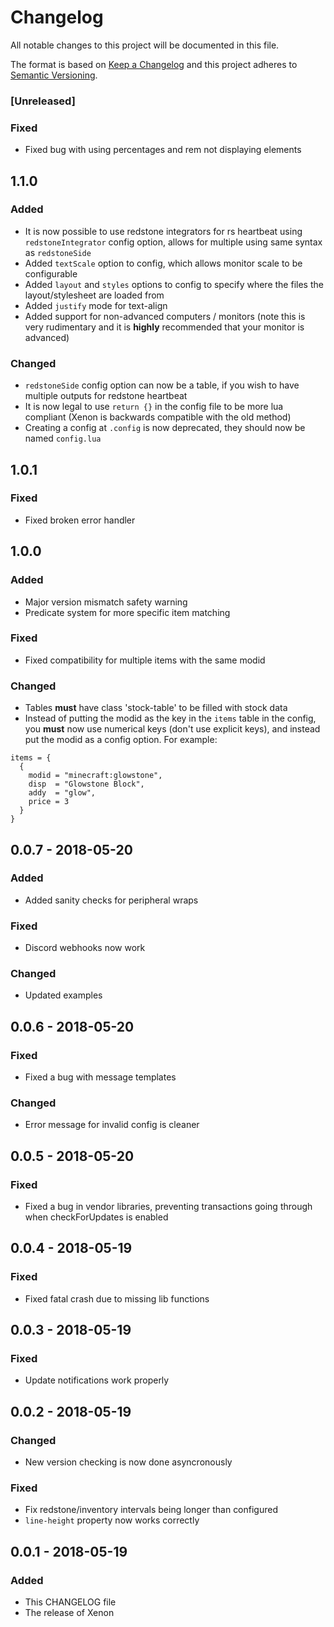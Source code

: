 # Changelog
All notable changes to this project will be documented in this file.

The format is based on [Keep a Changelog](http://keepachangelog.com/en/1.0.0/)
and this project adheres to [Semantic Versioning](http://semver.org/spec/v2.0.0.html).

### [Unreleased]
### Fixed
- Fixed bug with using percentages and rem not displaying elements

## 1.1.0
### Added
- It is now possible to use redstone integrators for rs heartbeat using `redstoneIntegrator` config option, allows for multiple using same syntax as `redstoneSide`
- Added `textScale` option to config, which allows monitor scale to be configurable
- Added `layout` and `styles` options to config to specify where the files the layout/stylesheet are loaded from  
- Added `justify` mode for text-align
- Added support for non-advanced computers / monitors (note this is very rudimentary and it is **highly** recommended that your monitor is advanced)

### Changed
- `redstoneSide` config option can now be a table, if you wish to have multiple outputs for redstone heartbeat
- It is now legal to use `return {}` in the config file to be more lua compliant (Xenon is backwards compatible with the old method)
- Creating a config at `.config` is now deprecated, they should now be named `config.lua` 

## 1.0.1
### Fixed
- Fixed broken error handler

## 1.0.0
### Added
- Major version mismatch safety warning
- Predicate system for more specific item matching

### Fixed
- Fixed compatibility for multiple items with the same modid

### Changed
- Tables **must** have class 'stock-table' to be filled with stock data
- Instead of putting the modid as the key in the `items` table in the config, you **must** now use numerical keys (don't use explicit keys), and instead put the modid as a config option. For example:
```
items = {
  {
    modid = "minecraft:glowstone",
    disp  = "Glowstone Block",
    addy  = "glow",
    price = 3
  }
}
```

## 0.0.7 - 2018-05-20
### Added
- Added sanity checks for peripheral wraps

### Fixed
- Discord webhooks now work

### Changed
- Updated examples

## 0.0.6 - 2018-05-20
### Fixed
- Fixed a bug with message templates

### Changed
- Error message for invalid config is cleaner

## 0.0.5 - 2018-05-20
### Fixed
- Fixed a bug in vendor libraries, preventing transactions going through when checkForUpdates is enabled

## 0.0.4 - 2018-05-19
### Fixed
- Fixed fatal crash due to missing lib functions

## 0.0.3 - 2018-05-19
### Fixed
- Update notifications work properly

## 0.0.2 - 2018-05-19
### Changed
- New version checking is now done asyncronously

### Fixed
- Fix redstone/inventory intervals being longer than configured
- `line-height` property now works correctly

## 0.0.1 - 2018-05-19
### Added
- This CHANGELOG file
- The release of Xenon
